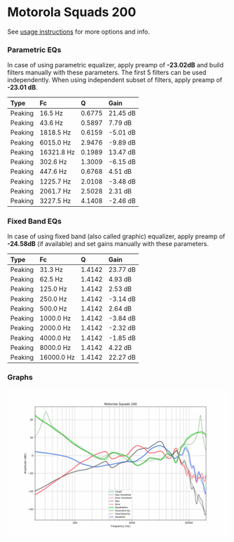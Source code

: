 # Motorola Squads 200
See [usage instructions](https://github.com/jaakkopasanen/AutoEq#usage) for more options and info.

### Parametric EQs
In case of using parametric equalizer, apply preamp of **-23.02dB** and build filters manually
with these parameters. The first 5 filters can be used independently.
When using independent subset of filters, apply preamp of **-23.01 dB**.

| Type    | Fc         |      Q | Gain     |
|:--------|:-----------|:-------|:---------|
| Peaking | 16.5 Hz    | 0.6775 | 21.45 dB |
| Peaking | 43.6 Hz    | 0.5897 | 7.79 dB  |
| Peaking | 1818.5 Hz  | 0.6159 | -5.01 dB |
| Peaking | 6015.0 Hz  | 2.9476 | -9.89 dB |
| Peaking | 16321.8 Hz | 0.1989 | 13.47 dB |
| Peaking | 302.6 Hz   | 1.3009 | -6.15 dB |
| Peaking | 447.6 Hz   | 0.6768 | 4.51 dB  |
| Peaking | 1225.7 Hz  | 2.0108 | -3.48 dB |
| Peaking | 2061.7 Hz  | 2.5028 | 2.31 dB  |
| Peaking | 3227.5 Hz  | 4.1408 | -2.46 dB |

### Fixed Band EQs
In case of using fixed band (also called graphic) equalizer, apply preamp of **-24.58dB**
(if available) and set gains manually with these parameters.

| Type    | Fc         |      Q | Gain     |
|:--------|:-----------|:-------|:---------|
| Peaking | 31.3 Hz    | 1.4142 | 23.77 dB |
| Peaking | 62.5 Hz    | 1.4142 | 4.93 dB  |
| Peaking | 125.0 Hz   | 1.4142 | 2.53 dB  |
| Peaking | 250.0 Hz   | 1.4142 | -3.14 dB |
| Peaking | 500.0 Hz   | 1.4142 | 2.64 dB  |
| Peaking | 1000.0 Hz  | 1.4142 | -3.84 dB |
| Peaking | 2000.0 Hz  | 1.4142 | -2.32 dB |
| Peaking | 4000.0 Hz  | 1.4142 | -1.85 dB |
| Peaking | 8000.0 Hz  | 1.4142 | 4.22 dB  |
| Peaking | 16000.0 Hz | 1.4142 | 22.27 dB |

### Graphs
![](./Motorola%20Squads%20200.png)